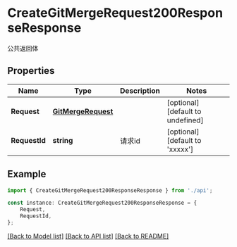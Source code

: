 # CreateGitMergeRequest200ResponseResponse

公共返回体

## Properties

Name | Type | Description | Notes
------------ | ------------- | ------------- | -------------
**Request** | [**GitMergeRequest**](GitMergeRequest.md) |  | [optional] [default to undefined]
**RequestId** | **string** | 请求id | [optional] [default to 'xxxxx']

## Example

```typescript
import { CreateGitMergeRequest200ResponseResponse } from './api';

const instance: CreateGitMergeRequest200ResponseResponse = {
    Request,
    RequestId,
};
```

[[Back to Model list]](../README.md#documentation-for-models) [[Back to API list]](../README.md#documentation-for-api-endpoints) [[Back to README]](../README.md)
